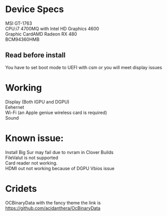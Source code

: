 # Device Specs
MSI GT-1763  
CPU:i7 4700MQ with Intel HD Graphics 4600  
Graphic CardAMD Radeon RX 480  
BCM94360HMB  

## Read before install
You have to set boot mode to UEFI with csm or you will meet display issues  

# Working
Display (Both IGPU and DGPU)  
Eehernet  
Wi-Fi (an Apple geniue wireless card is required)  
Sound  

# Known issue:
Install Big Sur may fail due to nvram in Clover Builds  
FileValut is not supported  
Card reader not working.  
HDMI out not working because of DGPU Vbios issue 

# Cridets
OCBinaryData with the fancy theme the link is https://github.com/acidanthera/OcBinaryData

 




